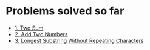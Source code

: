 # Problems solved so far

- [1. Two Sum](https://github.com/avaish1409/Competitive-Coding/blob/master/leetcode/python/1_twoSum.py)
- [2. Add Two Numbers](https://github.com/avaish1409/Competitive-Coding/blob/master/leetcode/python/2_addTwoNumbers.py)
- [3. Longest Substring Without Repeating Characters](https://github.com/avaish1409/Competitive-Coding/blob/master/leetcode/python/3_longestSubstringWithoutRepeatingCharacters.py)
